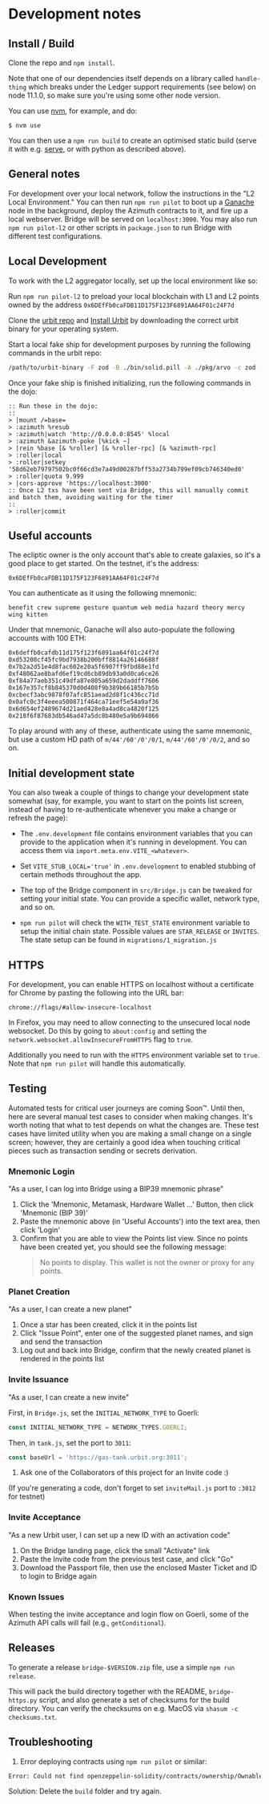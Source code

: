 # Development notes

## Install / Build

Clone the repo and `npm install`.

Note that one of our dependencies itself depends on a library called
`handle-thing` which breaks under the Ledger support requirements (see below)
on node 11.1.0, so make sure you're using some other node version.

You can use [nvm](https://github.com/creationix/nvm), for example, and do:

```
$ nvm use
```

You can then use a `npm run build` to create an optimised static build (serve it with e.g. [serve](http://npmjs.com/package/serve), or with python as described above).

## General notes

For development over your local network, follow the instructions in the "L2 Local Environment." You can then run `npm run pilot` to boot up a
[Ganache](https://github.com/trufflesuite/ganache-cli) node in the background, deploy the Azimuth contracts to
it, and fire up a local webserver. Bridge will be served on `localhost:3000`. You may also run `npm run pilot-l2` or other
scripts in `package.json` to run Bridge with different test configurations.

## Local Development

To work with the L2 aggregator locally, set up the local environment like so:

Run `npm run pilot-l2` to preload your local blockchain with L1 and L2 points owned by the address `0x6DEfFb0caFDB11D175F123F6891AA64F01c24F7d`

Clone the [urbit repo](https://github.com/urbit/urbit) and [Install Urbit](https://urbit.org/getting-started/cli#2-install-urbit) by downloading the correct urbit binary for your operating system.

Start a local fake ship for development purposes by running the following commands in the urbit repo:

```sh
/path/to/urbit-binary -F zod -B ./bin/solid.pill -A ./pkg/arvo -c zod --http-port 8080
```

Once your fake ship is finished initializing, run the following commands in the dojo:

```dojo
:: Run these in the dojo:
::
> |mount /=base=
> :azimuth %resub
> :azimuth|watch 'http://0.0.0.0:8545' %local
> :azimuth &azimuth-poke [%kick ~]
> |rein %base [& %roller] [& %roller-rpc] [& %azimuth-rpc]
> :roller|local
> :roller|setkey '58d62eb79797502bc0f66cd3e7a49d00287bff53a2734b799ef09cb746340ed0'
> :roller|quota 9.999
> |cors-approve 'https://localhost:3000'
:: Once L2 txs have been sent via Bridge, this will manually commit and batch them, avoiding waiting for the timer
::
> :roller|commit
```

## Useful accounts

The ecliptic owner is the only account that's able to create galaxies, so
it's a good place to get started. On the testnet, it's the address:

```
0x6DEfFb0caFDB11D175F123F6891AA64F01c24F7d
```

You can authenticate as it using the following mnemonic:

```
benefit crew supreme gesture quantum web media hazard theory mercy wing kitten
```

Under that mnemonic, Ganache will also auto-populate the following accounts
with 100 ETH:

```
0x6deffb0cafdb11d175f123f6891aa64f01c24f7d
0xd53208cf45fc9bd7938b200bff8814a26146688f
0x7b2a2d51e4d8fac602e20a5f6907ff9fbd88e1fd
0xf48062ae8bafd6ef19cd6cb89db93a0d0ca6ce26
0xf84a77aeb351c49dfa87e805a659d2daddff7606
0x167e357cf8b845370d0d408f9b389b66185b7b5b
0xcbecf3abc9878f07afc851aead2d8f1c436cc71d
0x0afc0c3f4eeea500871f464ca71eef5e54a9af36
0x6d654ef2489674d21aed428e8a4ad8ca4820f125
0x218f6f87683db546ad47a5dc8b480e5a9b694866
```

To play around with any of these, authenticate using the same mnemonic, but
use a custom HD path of `m/44'/60'/0'/0/1`, `m/44'/60'/0'/0/2`, and so on.

## Initial development state

You can also tweak a couple of things to change your development state
somewhat (say, for example, you want to start on the points list screen, instead
of having to re-authenticate whenever you make a change or refresh the page):

- The `.env.development` file contains environment variables that you can
  provide to the application when it's running in development. You can access
  them via `import.meta.env.VITE_<whatever>`.

- Set `VITE_STUB_LOCAL='true'` in `.env.development` to enabled stubbing of
  certain methods throughout the app.

- The top of the Bridge component in `src/Bridge.js` can be tweaked for setting
  your initial state. You can provide a specific wallet,
  network type, and so on.

- `npm run pilot` will check the `WITH_TEST_STATE` environment variable to setup
  the initial chain state. Possible values are `STAR_RELEASE` or `INVITES`.
  The state setup can be found in `migrations/1_migration.js`

## HTTPS

For development, you can enable HTTPS on localhost without a certificate for
Chrome by pasting the following into the URL bar:

```
chrome://flags/#allow-insecure-localhost
```

In Firefox, you may need to allow connecting to the unsecured local node
websocket. Do this by going to `about:config` and setting the
`network.websocket.allowInsecureFromHTTPS` flag to `true`.

Additionally you need to run with the `HTTPS` environment variable set to
`true`. Note that `npm run pilot` will handle this automatically.

## Testing

Automated tests for critical user journeys are coming Soon™️. Until then, here are several manual test cases to consider when making changes. It's worth noting that what to test depends on what the changes are. These test cases have limited utility when you are making a small change on a single screen; however, they are certainly a good idea when touching critical pieces such as transaction sending or secrets derivation.

### Mnemonic Login

"As a user, I can log into Bridge using a BIP39 mnemonic phrase"

1. Click the 'Mnemonic, Metamask, Hardware Wallet ...' Button, then click 'Mnemonic (BIP 39)'
2. Paste the mnemonic above (in 'Useful Accounts') into the text area, then click 'Login'
3. Confirm that you are able to view the Points list view. Since no points have been created yet, you should see the following message:
   > No points to display. This wallet is not the owner or proxy for any points.

### Planet Creation

"As a user, I can create a new planet"

1. Once a star has been created, click it in the points list
2. Click "Issue Point", enter one of the suggested planet names, and sign and send the transaction
3. Log out and back into Bridge, confirm that the newly created planet is rendered in the points list

### Invite Issuance

"As a user, I can create a new invite"

First, in `Bridge.js`, set the `INITIAL_NETWORK_TYPE` to Goerli:

```js
const INITIAL_NETWORK_TYPE = NETWORK_TYPES.GOERLI;
```

Then, in `tank.js`, set the port to `3011`:

```js
const baseUrl = 'https://gas-tank.urbit.org:3011';
```

1. Ask one of the Collaborators of this project for an Invite code :)

(If you're generating a code, don't forget to set `inviteMail.js` port to `:3012` for testnet)

### Invite Acceptance

"As a new Urbit user, I can set up a new ID with an activation code"

1. On the Bridge landing page, click the small "Activate" link
2. Paste the Invite code from the previous test case, and click "Go"
3. Download the Passport file, then use the enclosed Master Ticket and ID to login to Bridge again

### Known Issues

When testing the invite acceptance and login flow on Goerli, some of the Azimuth API calls will fail (e.g., `getConditional`).

## Releases

To generate a release `bridge-$VERSION.zip` file, use a simple `npm run release`.

This will pack the build directory together with the README, `bridge-https.py`
script, and also generate a set of checksums for the build directory. You can
verify the checksums on e.g. MacOS via `shasum -c checksums.txt`.

## Troubleshooting

1. Error deploying contracts using `npm run pilot` or similar:

```sh
Error: Could not find openzeppelin-solidity/contracts/ownership/Ownable.sol from any sources;
```

Solution: Delete the `build` folder and try again.
